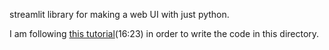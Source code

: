 streamlit library for making a web UI with just python.

I am following [this tutorial](https://www.youtube.com/watch?v=o8p7uQCGD0U)(16:23) in order to 
write the code in this directory.